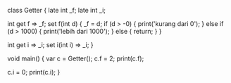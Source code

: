 class Getter {
  late int _f;
  late int _i;

  int get f => _f;
  set f(int d) {
    _f = d;
    if (d > -0) {
      print('kurang dari 0');
    } else if (d > 1000) {
      print('lebih dari 1000');
    } else {
      return;
    }
  }

  int get i => _i;
  set i(int i) => _i;
}

void main() {
  var c = Getter();
  c.f = 2;
  print(c.f);

  c.i = 0;
  print(c.i);
}
